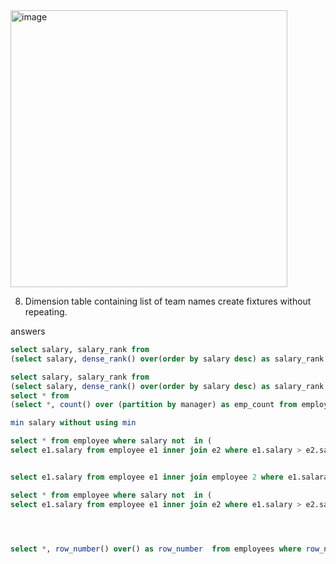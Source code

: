 
<img width="443" alt="image" src="https://github.com/deepakgowtham/Datascience_Basics/assets/47908891/5aeee907-e353-4f89-8644-bb42e927f006">

8. Dimension table containing list of team names create fixtures without repeating.

answers
```sql
select salary, salary_rank from 
(select salary, dense_rank() over(order by salary desc) as salary_rank from employees) where salary_rank =5

select salary, salary_rank from 
(select salary, dense_rank() over(order by salary desc) as salary_rank from employees) where salary_rank >4
select * from 
(select *, count() over (partition by manager) as emp_count from employees) where emp_count >1

min salary without using min

select * from employee where salary not  in (
select e1.salary from employee e1 inner join e2 where e1.salary > e2.salary ) -- in this subquery all salary except min salary is fetched, then we filter 


select e1.salary from employee e1 inner join employee 2 where e1.salaray < e2. salary order by e1.salary asc limit 1;

select * from employee where salary not  in (
select e1.salary from employee e1 inner join e2 where e1.salary > e2.salary )




select *, row_number() over() as row_number  from employees where row_number %2 =0
```
